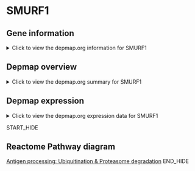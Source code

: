 <h1>SMURF1</h1>

<h2>Gene information</h2>
<details>
  <summary>Click to view the depmap.org information for SMURF1</summary>
  <iframe src="https://depmap.org/portal/gene/SMURF1?tab=about" style="border:none;width:100%;height:800px"></iframe>
</details>

<h2>Depmap overview</h2>
<details>
  <summary>Click to view the depmap.org summary for SMURF1</summary>
  <iframe src="https://depmap.org/portal/gene/SMURF1?tab=overview" style="border:none;width:100%;height:800px"></iframe>
</details>

<h2>Depmap expression</h2>
<details>
  <summary>Click to view the depmap.org expression data for SMURF1</summary>
  <iframe src="https://depmap.org/portal/gene/SMURF1?tab=characterization" style="border:none;width:100%;height:800px"></iframe>
</details>


START_HIDE
<h2>Reactome Pathway diagram</h2>
<a href="https://reactome.org/PathwayBrowser/#/R-HSA-983168">Antigen processing: Ubiquitination & Proteasome degradation</a>
END_HIDE


